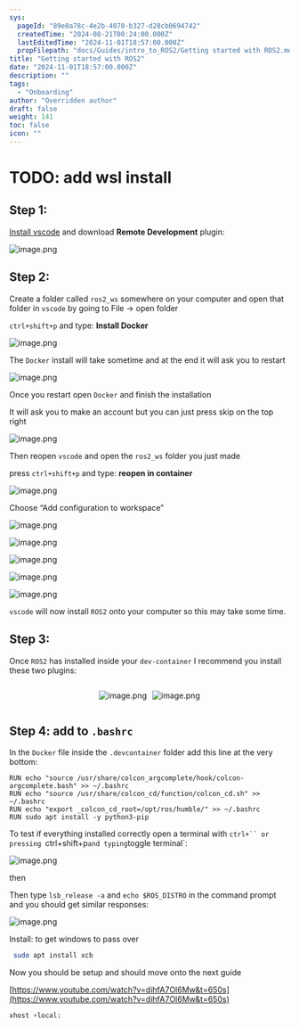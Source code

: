 ```yaml
---
sys:
  pageId: "89e0a78c-4e2b-4070-b327-d28cb0694742"
  createdTime: "2024-08-21T00:24:00.000Z"
  lastEditedTime: "2024-11-01T18:57:00.000Z"
  propFilepath: "docs/Guides/intro_to_ROS2/Getting started with ROS2.md"
title: "Getting started with ROS2"
date: "2024-11-01T18:57:00.000Z"
description: ""
tags:
  - "Onboarding"
author: "Overridden author"
draft: false
weight: 141
toc: false
icon: ""
---
```


# TODO: add wsl install

## Step 1:

[Install vscode](https://code.visualstudio.com/download) and download **Remote Development** plugin:

![image.png](https://prod-files-secure.s3.us-west-2.amazonaws.com/d518164a-d88e-44d1-a4ee-3adb3bd8bce0/efb52993-1881-4a40-b95e-6f020334f022/image.png?X-Amz-Algorithm=AWS4-HMAC-SHA256&X-Amz-Content-Sha256=UNSIGNED-PAYLOAD&X-Amz-Credential=ASIAZI2LB466TX4WJD2C%2F20250424%2Fus-west-2%2Fs3%2Faws4_request&X-Amz-Date=20250424T081217Z&X-Amz-Expires=3600&X-Amz-Security-Token=IQoJb3JpZ2luX2VjEHgaCXVzLXdlc3QtMiJIMEYCIQD6i9bC7g%2BE%2B9IqynujARVD%2BJqzaiggl52UAisN9sypvAIhANxrKrqA4YlryaTDJRBDFFYPhHhR6NbLU0PeUVEs9GOuKv8DCBAQABoMNjM3NDIzMTgzODA1Igw3BW5nx1RmcEhtlNQq3APmj3V1K04vUNc%2FMzUOvs0SFgkim0vMEoNZgZnGwPn%2FaPavtjVpZNc8cp%2FaPA1ZAFNyFD1fs%2B5FKvNpwamBI3Qo3WQ2BWOUZOarTD4LJCLAO5T8uh2WOMNUdcVWj9DMI4OWHM5E%2B2qXGQ2yGTrKKFwQmUiS70bJtgvOu%2BqwtvgoJv6fn264N1ZKe5pcQWtWvkQVEiBt5jtLh9eYND3eQ%2BvY7pEdBgI3Br69A8Qgyj3DcjqFIqCxFZIc%2Fm1UB04y3Oo249KZZyFVn7h0%2Bn5r4X%2BwKUX%2F%2B8JR7W25XsmdKtT9ASOLvOrSfHFTqRvQPg6T%2FNwPg5ZsKNiz2wLN1XAoQAtzalHHz5PfUt3AmqJpbZvzCCbFt82oONPu%2B%2F6fCk5iMxj%2FD0uWfzjfmH8GZ3KqN8OeGQudOh0YX9CFRW1QYK5iovqi2GsFnr9KT%2FE3e3jBfgXg4HtPd%2FJiLLt0nkVx%2BPKCg7kNtj%2FcBsLrapRKNu7NaMaNcYTLoSHFtPKL%2FqkIsdF5EtxSjG997FAM4tTEQa9XlTcUyLTO8HFsdUF3etmMM6muzkNjmMJ%2FIjHp%2BUQWVPSwHx9sAnIKNUdcXb84tscjRFAQpcksCi9eSD13RmhpNI%2F%2BCQt7mP%2FyNYLtBTC%2BzqfABjqkAUCqhSS9vVYQDiEDJrfTQDm90F%2F73HytlRY44t%2FjsUbTXFI2JmBwIoN6icfAmDIPV3xXrpmftcFGF3dXt1F3%2BpvVlZFUdcPKT%2BLWNoQwuaqzHv7XwsyMFTfYjmbSoae%2F0H8HI448tHi%2BDVGzw0mrHg2bD%2F8meLnGe2fkd8w4KPB33D36wULHegsZZ6nWxFfhqAK2ezXc2BVCAlKuLz%2FXlyOQgcWn&X-Amz-Signature=9d54029df040f79b8641f814fabd7d4d1039d2aec706b8d74876874477e5778d&X-Amz-SignedHeaders=host&x-id=GetObject)

## Step 2:

Create a folder called `ros2_ws` somewhere on your computer and open that folder in `vscode` by going to File → open folder 

`ctrl+shift+p` and type: **Install Docker**

![image.png](https://prod-files-secure.s3.us-west-2.amazonaws.com/d518164a-d88e-44d1-a4ee-3adb3bd8bce0/2269dc0e-1cd5-47ff-bceb-c04ad9b2eab0/image.png?X-Amz-Algorithm=AWS4-HMAC-SHA256&X-Amz-Content-Sha256=UNSIGNED-PAYLOAD&X-Amz-Credential=ASIAZI2LB466TX4WJD2C%2F20250424%2Fus-west-2%2Fs3%2Faws4_request&X-Amz-Date=20250424T081217Z&X-Amz-Expires=3600&X-Amz-Security-Token=IQoJb3JpZ2luX2VjEHgaCXVzLXdlc3QtMiJIMEYCIQD6i9bC7g%2BE%2B9IqynujARVD%2BJqzaiggl52UAisN9sypvAIhANxrKrqA4YlryaTDJRBDFFYPhHhR6NbLU0PeUVEs9GOuKv8DCBAQABoMNjM3NDIzMTgzODA1Igw3BW5nx1RmcEhtlNQq3APmj3V1K04vUNc%2FMzUOvs0SFgkim0vMEoNZgZnGwPn%2FaPavtjVpZNc8cp%2FaPA1ZAFNyFD1fs%2B5FKvNpwamBI3Qo3WQ2BWOUZOarTD4LJCLAO5T8uh2WOMNUdcVWj9DMI4OWHM5E%2B2qXGQ2yGTrKKFwQmUiS70bJtgvOu%2BqwtvgoJv6fn264N1ZKe5pcQWtWvkQVEiBt5jtLh9eYND3eQ%2BvY7pEdBgI3Br69A8Qgyj3DcjqFIqCxFZIc%2Fm1UB04y3Oo249KZZyFVn7h0%2Bn5r4X%2BwKUX%2F%2B8JR7W25XsmdKtT9ASOLvOrSfHFTqRvQPg6T%2FNwPg5ZsKNiz2wLN1XAoQAtzalHHz5PfUt3AmqJpbZvzCCbFt82oONPu%2B%2F6fCk5iMxj%2FD0uWfzjfmH8GZ3KqN8OeGQudOh0YX9CFRW1QYK5iovqi2GsFnr9KT%2FE3e3jBfgXg4HtPd%2FJiLLt0nkVx%2BPKCg7kNtj%2FcBsLrapRKNu7NaMaNcYTLoSHFtPKL%2FqkIsdF5EtxSjG997FAM4tTEQa9XlTcUyLTO8HFsdUF3etmMM6muzkNjmMJ%2FIjHp%2BUQWVPSwHx9sAnIKNUdcXb84tscjRFAQpcksCi9eSD13RmhpNI%2F%2BCQt7mP%2FyNYLtBTC%2BzqfABjqkAUCqhSS9vVYQDiEDJrfTQDm90F%2F73HytlRY44t%2FjsUbTXFI2JmBwIoN6icfAmDIPV3xXrpmftcFGF3dXt1F3%2BpvVlZFUdcPKT%2BLWNoQwuaqzHv7XwsyMFTfYjmbSoae%2F0H8HI448tHi%2BDVGzw0mrHg2bD%2F8meLnGe2fkd8w4KPB33D36wULHegsZZ6nWxFfhqAK2ezXc2BVCAlKuLz%2FXlyOQgcWn&X-Amz-Signature=88a346aaf3c5a4b48bd989dc030a201d4b821889aa7ee3f33f7f42937484e2e1&X-Amz-SignedHeaders=host&x-id=GetObject)

The `Docker` install will take sometime and at the end it will ask you to restart

![image.png](https://prod-files-secure.s3.us-west-2.amazonaws.com/d518164a-d88e-44d1-a4ee-3adb3bd8bce0/ed233f78-be33-4b1f-b89c-9c346c0e961e/image.png?X-Amz-Algorithm=AWS4-HMAC-SHA256&X-Amz-Content-Sha256=UNSIGNED-PAYLOAD&X-Amz-Credential=ASIAZI2LB466TX4WJD2C%2F20250424%2Fus-west-2%2Fs3%2Faws4_request&X-Amz-Date=20250424T081217Z&X-Amz-Expires=3600&X-Amz-Security-Token=IQoJb3JpZ2luX2VjEHgaCXVzLXdlc3QtMiJIMEYCIQD6i9bC7g%2BE%2B9IqynujARVD%2BJqzaiggl52UAisN9sypvAIhANxrKrqA4YlryaTDJRBDFFYPhHhR6NbLU0PeUVEs9GOuKv8DCBAQABoMNjM3NDIzMTgzODA1Igw3BW5nx1RmcEhtlNQq3APmj3V1K04vUNc%2FMzUOvs0SFgkim0vMEoNZgZnGwPn%2FaPavtjVpZNc8cp%2FaPA1ZAFNyFD1fs%2B5FKvNpwamBI3Qo3WQ2BWOUZOarTD4LJCLAO5T8uh2WOMNUdcVWj9DMI4OWHM5E%2B2qXGQ2yGTrKKFwQmUiS70bJtgvOu%2BqwtvgoJv6fn264N1ZKe5pcQWtWvkQVEiBt5jtLh9eYND3eQ%2BvY7pEdBgI3Br69A8Qgyj3DcjqFIqCxFZIc%2Fm1UB04y3Oo249KZZyFVn7h0%2Bn5r4X%2BwKUX%2F%2B8JR7W25XsmdKtT9ASOLvOrSfHFTqRvQPg6T%2FNwPg5ZsKNiz2wLN1XAoQAtzalHHz5PfUt3AmqJpbZvzCCbFt82oONPu%2B%2F6fCk5iMxj%2FD0uWfzjfmH8GZ3KqN8OeGQudOh0YX9CFRW1QYK5iovqi2GsFnr9KT%2FE3e3jBfgXg4HtPd%2FJiLLt0nkVx%2BPKCg7kNtj%2FcBsLrapRKNu7NaMaNcYTLoSHFtPKL%2FqkIsdF5EtxSjG997FAM4tTEQa9XlTcUyLTO8HFsdUF3etmMM6muzkNjmMJ%2FIjHp%2BUQWVPSwHx9sAnIKNUdcXb84tscjRFAQpcksCi9eSD13RmhpNI%2F%2BCQt7mP%2FyNYLtBTC%2BzqfABjqkAUCqhSS9vVYQDiEDJrfTQDm90F%2F73HytlRY44t%2FjsUbTXFI2JmBwIoN6icfAmDIPV3xXrpmftcFGF3dXt1F3%2BpvVlZFUdcPKT%2BLWNoQwuaqzHv7XwsyMFTfYjmbSoae%2F0H8HI448tHi%2BDVGzw0mrHg2bD%2F8meLnGe2fkd8w4KPB33D36wULHegsZZ6nWxFfhqAK2ezXc2BVCAlKuLz%2FXlyOQgcWn&X-Amz-Signature=2a6f216f7086ca26af1b739a24138a9c05d47b7f62877a1f1eba36ec3d43f42c&X-Amz-SignedHeaders=host&x-id=GetObject)

Once you restart open `Docker` and finish the installation

It will ask you to make an account but you can just press skip on the top right

![image.png](https://prod-files-secure.s3.us-west-2.amazonaws.com/d518164a-d88e-44d1-a4ee-3adb3bd8bce0/21010ad9-1659-4fd9-9f59-9932a09b2a3d/image.png?X-Amz-Algorithm=AWS4-HMAC-SHA256&X-Amz-Content-Sha256=UNSIGNED-PAYLOAD&X-Amz-Credential=ASIAZI2LB466TX4WJD2C%2F20250424%2Fus-west-2%2Fs3%2Faws4_request&X-Amz-Date=20250424T081217Z&X-Amz-Expires=3600&X-Amz-Security-Token=IQoJb3JpZ2luX2VjEHgaCXVzLXdlc3QtMiJIMEYCIQD6i9bC7g%2BE%2B9IqynujARVD%2BJqzaiggl52UAisN9sypvAIhANxrKrqA4YlryaTDJRBDFFYPhHhR6NbLU0PeUVEs9GOuKv8DCBAQABoMNjM3NDIzMTgzODA1Igw3BW5nx1RmcEhtlNQq3APmj3V1K04vUNc%2FMzUOvs0SFgkim0vMEoNZgZnGwPn%2FaPavtjVpZNc8cp%2FaPA1ZAFNyFD1fs%2B5FKvNpwamBI3Qo3WQ2BWOUZOarTD4LJCLAO5T8uh2WOMNUdcVWj9DMI4OWHM5E%2B2qXGQ2yGTrKKFwQmUiS70bJtgvOu%2BqwtvgoJv6fn264N1ZKe5pcQWtWvkQVEiBt5jtLh9eYND3eQ%2BvY7pEdBgI3Br69A8Qgyj3DcjqFIqCxFZIc%2Fm1UB04y3Oo249KZZyFVn7h0%2Bn5r4X%2BwKUX%2F%2B8JR7W25XsmdKtT9ASOLvOrSfHFTqRvQPg6T%2FNwPg5ZsKNiz2wLN1XAoQAtzalHHz5PfUt3AmqJpbZvzCCbFt82oONPu%2B%2F6fCk5iMxj%2FD0uWfzjfmH8GZ3KqN8OeGQudOh0YX9CFRW1QYK5iovqi2GsFnr9KT%2FE3e3jBfgXg4HtPd%2FJiLLt0nkVx%2BPKCg7kNtj%2FcBsLrapRKNu7NaMaNcYTLoSHFtPKL%2FqkIsdF5EtxSjG997FAM4tTEQa9XlTcUyLTO8HFsdUF3etmMM6muzkNjmMJ%2FIjHp%2BUQWVPSwHx9sAnIKNUdcXb84tscjRFAQpcksCi9eSD13RmhpNI%2F%2BCQt7mP%2FyNYLtBTC%2BzqfABjqkAUCqhSS9vVYQDiEDJrfTQDm90F%2F73HytlRY44t%2FjsUbTXFI2JmBwIoN6icfAmDIPV3xXrpmftcFGF3dXt1F3%2BpvVlZFUdcPKT%2BLWNoQwuaqzHv7XwsyMFTfYjmbSoae%2F0H8HI448tHi%2BDVGzw0mrHg2bD%2F8meLnGe2fkd8w4KPB33D36wULHegsZZ6nWxFfhqAK2ezXc2BVCAlKuLz%2FXlyOQgcWn&X-Amz-Signature=bbc7abd9446a1a4582e35d02354f9c6b5c93a0d96cc1be473b3cd2b61e1252e9&X-Amz-SignedHeaders=host&x-id=GetObject)

Then reopen `vscode` and open the `ros2_ws` folder you just made

press `ctrl+shift+p` and type: **reopen in container**

![image.png](https://prod-files-secure.s3.us-west-2.amazonaws.com/d518164a-d88e-44d1-a4ee-3adb3bd8bce0/4e93b8c2-41ad-488c-8095-c74205196118/image.png?X-Amz-Algorithm=AWS4-HMAC-SHA256&X-Amz-Content-Sha256=UNSIGNED-PAYLOAD&X-Amz-Credential=ASIAZI2LB466TX4WJD2C%2F20250424%2Fus-west-2%2Fs3%2Faws4_request&X-Amz-Date=20250424T081217Z&X-Amz-Expires=3600&X-Amz-Security-Token=IQoJb3JpZ2luX2VjEHgaCXVzLXdlc3QtMiJIMEYCIQD6i9bC7g%2BE%2B9IqynujARVD%2BJqzaiggl52UAisN9sypvAIhANxrKrqA4YlryaTDJRBDFFYPhHhR6NbLU0PeUVEs9GOuKv8DCBAQABoMNjM3NDIzMTgzODA1Igw3BW5nx1RmcEhtlNQq3APmj3V1K04vUNc%2FMzUOvs0SFgkim0vMEoNZgZnGwPn%2FaPavtjVpZNc8cp%2FaPA1ZAFNyFD1fs%2B5FKvNpwamBI3Qo3WQ2BWOUZOarTD4LJCLAO5T8uh2WOMNUdcVWj9DMI4OWHM5E%2B2qXGQ2yGTrKKFwQmUiS70bJtgvOu%2BqwtvgoJv6fn264N1ZKe5pcQWtWvkQVEiBt5jtLh9eYND3eQ%2BvY7pEdBgI3Br69A8Qgyj3DcjqFIqCxFZIc%2Fm1UB04y3Oo249KZZyFVn7h0%2Bn5r4X%2BwKUX%2F%2B8JR7W25XsmdKtT9ASOLvOrSfHFTqRvQPg6T%2FNwPg5ZsKNiz2wLN1XAoQAtzalHHz5PfUt3AmqJpbZvzCCbFt82oONPu%2B%2F6fCk5iMxj%2FD0uWfzjfmH8GZ3KqN8OeGQudOh0YX9CFRW1QYK5iovqi2GsFnr9KT%2FE3e3jBfgXg4HtPd%2FJiLLt0nkVx%2BPKCg7kNtj%2FcBsLrapRKNu7NaMaNcYTLoSHFtPKL%2FqkIsdF5EtxSjG997FAM4tTEQa9XlTcUyLTO8HFsdUF3etmMM6muzkNjmMJ%2FIjHp%2BUQWVPSwHx9sAnIKNUdcXb84tscjRFAQpcksCi9eSD13RmhpNI%2F%2BCQt7mP%2FyNYLtBTC%2BzqfABjqkAUCqhSS9vVYQDiEDJrfTQDm90F%2F73HytlRY44t%2FjsUbTXFI2JmBwIoN6icfAmDIPV3xXrpmftcFGF3dXt1F3%2BpvVlZFUdcPKT%2BLWNoQwuaqzHv7XwsyMFTfYjmbSoae%2F0H8HI448tHi%2BDVGzw0mrHg2bD%2F8meLnGe2fkd8w4KPB33D36wULHegsZZ6nWxFfhqAK2ezXc2BVCAlKuLz%2FXlyOQgcWn&X-Amz-Signature=ad3ee66a5e1fa9ed7937c9b387c3342daada7eba12254223bdb09888652950a6&X-Amz-SignedHeaders=host&x-id=GetObject)

Choose “Add configuration to workspace”

![image.png](https://prod-files-secure.s3.us-west-2.amazonaws.com/d518164a-d88e-44d1-a4ee-3adb3bd8bce0/9560b282-5060-4989-ba37-97e7b2c22476/image.png?X-Amz-Algorithm=AWS4-HMAC-SHA256&X-Amz-Content-Sha256=UNSIGNED-PAYLOAD&X-Amz-Credential=ASIAZI2LB466TX4WJD2C%2F20250424%2Fus-west-2%2Fs3%2Faws4_request&X-Amz-Date=20250424T081217Z&X-Amz-Expires=3600&X-Amz-Security-Token=IQoJb3JpZ2luX2VjEHgaCXVzLXdlc3QtMiJIMEYCIQD6i9bC7g%2BE%2B9IqynujARVD%2BJqzaiggl52UAisN9sypvAIhANxrKrqA4YlryaTDJRBDFFYPhHhR6NbLU0PeUVEs9GOuKv8DCBAQABoMNjM3NDIzMTgzODA1Igw3BW5nx1RmcEhtlNQq3APmj3V1K04vUNc%2FMzUOvs0SFgkim0vMEoNZgZnGwPn%2FaPavtjVpZNc8cp%2FaPA1ZAFNyFD1fs%2B5FKvNpwamBI3Qo3WQ2BWOUZOarTD4LJCLAO5T8uh2WOMNUdcVWj9DMI4OWHM5E%2B2qXGQ2yGTrKKFwQmUiS70bJtgvOu%2BqwtvgoJv6fn264N1ZKe5pcQWtWvkQVEiBt5jtLh9eYND3eQ%2BvY7pEdBgI3Br69A8Qgyj3DcjqFIqCxFZIc%2Fm1UB04y3Oo249KZZyFVn7h0%2Bn5r4X%2BwKUX%2F%2B8JR7W25XsmdKtT9ASOLvOrSfHFTqRvQPg6T%2FNwPg5ZsKNiz2wLN1XAoQAtzalHHz5PfUt3AmqJpbZvzCCbFt82oONPu%2B%2F6fCk5iMxj%2FD0uWfzjfmH8GZ3KqN8OeGQudOh0YX9CFRW1QYK5iovqi2GsFnr9KT%2FE3e3jBfgXg4HtPd%2FJiLLt0nkVx%2BPKCg7kNtj%2FcBsLrapRKNu7NaMaNcYTLoSHFtPKL%2FqkIsdF5EtxSjG997FAM4tTEQa9XlTcUyLTO8HFsdUF3etmMM6muzkNjmMJ%2FIjHp%2BUQWVPSwHx9sAnIKNUdcXb84tscjRFAQpcksCi9eSD13RmhpNI%2F%2BCQt7mP%2FyNYLtBTC%2BzqfABjqkAUCqhSS9vVYQDiEDJrfTQDm90F%2F73HytlRY44t%2FjsUbTXFI2JmBwIoN6icfAmDIPV3xXrpmftcFGF3dXt1F3%2BpvVlZFUdcPKT%2BLWNoQwuaqzHv7XwsyMFTfYjmbSoae%2F0H8HI448tHi%2BDVGzw0mrHg2bD%2F8meLnGe2fkd8w4KPB33D36wULHegsZZ6nWxFfhqAK2ezXc2BVCAlKuLz%2FXlyOQgcWn&X-Amz-Signature=60fb6cc295d84f93650ff122a877ebab4da9f553416b15774cd8a1abbc27b367&X-Amz-SignedHeaders=host&x-id=GetObject)

![image.png](https://prod-files-secure.s3.us-west-2.amazonaws.com/d518164a-d88e-44d1-a4ee-3adb3bd8bce0/2ee63f81-886b-48e8-a553-dc6e5eac99e4/image.png?X-Amz-Algorithm=AWS4-HMAC-SHA256&X-Amz-Content-Sha256=UNSIGNED-PAYLOAD&X-Amz-Credential=ASIAZI2LB466TX4WJD2C%2F20250424%2Fus-west-2%2Fs3%2Faws4_request&X-Amz-Date=20250424T081217Z&X-Amz-Expires=3600&X-Amz-Security-Token=IQoJb3JpZ2luX2VjEHgaCXVzLXdlc3QtMiJIMEYCIQD6i9bC7g%2BE%2B9IqynujARVD%2BJqzaiggl52UAisN9sypvAIhANxrKrqA4YlryaTDJRBDFFYPhHhR6NbLU0PeUVEs9GOuKv8DCBAQABoMNjM3NDIzMTgzODA1Igw3BW5nx1RmcEhtlNQq3APmj3V1K04vUNc%2FMzUOvs0SFgkim0vMEoNZgZnGwPn%2FaPavtjVpZNc8cp%2FaPA1ZAFNyFD1fs%2B5FKvNpwamBI3Qo3WQ2BWOUZOarTD4LJCLAO5T8uh2WOMNUdcVWj9DMI4OWHM5E%2B2qXGQ2yGTrKKFwQmUiS70bJtgvOu%2BqwtvgoJv6fn264N1ZKe5pcQWtWvkQVEiBt5jtLh9eYND3eQ%2BvY7pEdBgI3Br69A8Qgyj3DcjqFIqCxFZIc%2Fm1UB04y3Oo249KZZyFVn7h0%2Bn5r4X%2BwKUX%2F%2B8JR7W25XsmdKtT9ASOLvOrSfHFTqRvQPg6T%2FNwPg5ZsKNiz2wLN1XAoQAtzalHHz5PfUt3AmqJpbZvzCCbFt82oONPu%2B%2F6fCk5iMxj%2FD0uWfzjfmH8GZ3KqN8OeGQudOh0YX9CFRW1QYK5iovqi2GsFnr9KT%2FE3e3jBfgXg4HtPd%2FJiLLt0nkVx%2BPKCg7kNtj%2FcBsLrapRKNu7NaMaNcYTLoSHFtPKL%2FqkIsdF5EtxSjG997FAM4tTEQa9XlTcUyLTO8HFsdUF3etmMM6muzkNjmMJ%2FIjHp%2BUQWVPSwHx9sAnIKNUdcXb84tscjRFAQpcksCi9eSD13RmhpNI%2F%2BCQt7mP%2FyNYLtBTC%2BzqfABjqkAUCqhSS9vVYQDiEDJrfTQDm90F%2F73HytlRY44t%2FjsUbTXFI2JmBwIoN6icfAmDIPV3xXrpmftcFGF3dXt1F3%2BpvVlZFUdcPKT%2BLWNoQwuaqzHv7XwsyMFTfYjmbSoae%2F0H8HI448tHi%2BDVGzw0mrHg2bD%2F8meLnGe2fkd8w4KPB33D36wULHegsZZ6nWxFfhqAK2ezXc2BVCAlKuLz%2FXlyOQgcWn&X-Amz-Signature=9048008f410a99e45fa6165e770c72c5c49996dfd9cd7dc7d2766769f1b94619&X-Amz-SignedHeaders=host&x-id=GetObject)

![image.png](https://prod-files-secure.s3.us-west-2.amazonaws.com/d518164a-d88e-44d1-a4ee-3adb3bd8bce0/ae1580b2-b048-407e-aed9-b584224a7a04/image.png?X-Amz-Algorithm=AWS4-HMAC-SHA256&X-Amz-Content-Sha256=UNSIGNED-PAYLOAD&X-Amz-Credential=ASIAZI2LB466TX4WJD2C%2F20250424%2Fus-west-2%2Fs3%2Faws4_request&X-Amz-Date=20250424T081217Z&X-Amz-Expires=3600&X-Amz-Security-Token=IQoJb3JpZ2luX2VjEHgaCXVzLXdlc3QtMiJIMEYCIQD6i9bC7g%2BE%2B9IqynujARVD%2BJqzaiggl52UAisN9sypvAIhANxrKrqA4YlryaTDJRBDFFYPhHhR6NbLU0PeUVEs9GOuKv8DCBAQABoMNjM3NDIzMTgzODA1Igw3BW5nx1RmcEhtlNQq3APmj3V1K04vUNc%2FMzUOvs0SFgkim0vMEoNZgZnGwPn%2FaPavtjVpZNc8cp%2FaPA1ZAFNyFD1fs%2B5FKvNpwamBI3Qo3WQ2BWOUZOarTD4LJCLAO5T8uh2WOMNUdcVWj9DMI4OWHM5E%2B2qXGQ2yGTrKKFwQmUiS70bJtgvOu%2BqwtvgoJv6fn264N1ZKe5pcQWtWvkQVEiBt5jtLh9eYND3eQ%2BvY7pEdBgI3Br69A8Qgyj3DcjqFIqCxFZIc%2Fm1UB04y3Oo249KZZyFVn7h0%2Bn5r4X%2BwKUX%2F%2B8JR7W25XsmdKtT9ASOLvOrSfHFTqRvQPg6T%2FNwPg5ZsKNiz2wLN1XAoQAtzalHHz5PfUt3AmqJpbZvzCCbFt82oONPu%2B%2F6fCk5iMxj%2FD0uWfzjfmH8GZ3KqN8OeGQudOh0YX9CFRW1QYK5iovqi2GsFnr9KT%2FE3e3jBfgXg4HtPd%2FJiLLt0nkVx%2BPKCg7kNtj%2FcBsLrapRKNu7NaMaNcYTLoSHFtPKL%2FqkIsdF5EtxSjG997FAM4tTEQa9XlTcUyLTO8HFsdUF3etmMM6muzkNjmMJ%2FIjHp%2BUQWVPSwHx9sAnIKNUdcXb84tscjRFAQpcksCi9eSD13RmhpNI%2F%2BCQt7mP%2FyNYLtBTC%2BzqfABjqkAUCqhSS9vVYQDiEDJrfTQDm90F%2F73HytlRY44t%2FjsUbTXFI2JmBwIoN6icfAmDIPV3xXrpmftcFGF3dXt1F3%2BpvVlZFUdcPKT%2BLWNoQwuaqzHv7XwsyMFTfYjmbSoae%2F0H8HI448tHi%2BDVGzw0mrHg2bD%2F8meLnGe2fkd8w4KPB33D36wULHegsZZ6nWxFfhqAK2ezXc2BVCAlKuLz%2FXlyOQgcWn&X-Amz-Signature=fc2f6eeaf0282ad2a39fd4c974f0c934d723060e16217d1c5c9cded88a46c9ba&X-Amz-SignedHeaders=host&x-id=GetObject)

![image.png](https://prod-files-secure.s3.us-west-2.amazonaws.com/d518164a-d88e-44d1-a4ee-3adb3bd8bce0/53255b28-f75e-430f-b9e3-c0ac8577e42b/image.png?X-Amz-Algorithm=AWS4-HMAC-SHA256&X-Amz-Content-Sha256=UNSIGNED-PAYLOAD&X-Amz-Credential=ASIAZI2LB466TX4WJD2C%2F20250424%2Fus-west-2%2Fs3%2Faws4_request&X-Amz-Date=20250424T081217Z&X-Amz-Expires=3600&X-Amz-Security-Token=IQoJb3JpZ2luX2VjEHgaCXVzLXdlc3QtMiJIMEYCIQD6i9bC7g%2BE%2B9IqynujARVD%2BJqzaiggl52UAisN9sypvAIhANxrKrqA4YlryaTDJRBDFFYPhHhR6NbLU0PeUVEs9GOuKv8DCBAQABoMNjM3NDIzMTgzODA1Igw3BW5nx1RmcEhtlNQq3APmj3V1K04vUNc%2FMzUOvs0SFgkim0vMEoNZgZnGwPn%2FaPavtjVpZNc8cp%2FaPA1ZAFNyFD1fs%2B5FKvNpwamBI3Qo3WQ2BWOUZOarTD4LJCLAO5T8uh2WOMNUdcVWj9DMI4OWHM5E%2B2qXGQ2yGTrKKFwQmUiS70bJtgvOu%2BqwtvgoJv6fn264N1ZKe5pcQWtWvkQVEiBt5jtLh9eYND3eQ%2BvY7pEdBgI3Br69A8Qgyj3DcjqFIqCxFZIc%2Fm1UB04y3Oo249KZZyFVn7h0%2Bn5r4X%2BwKUX%2F%2B8JR7W25XsmdKtT9ASOLvOrSfHFTqRvQPg6T%2FNwPg5ZsKNiz2wLN1XAoQAtzalHHz5PfUt3AmqJpbZvzCCbFt82oONPu%2B%2F6fCk5iMxj%2FD0uWfzjfmH8GZ3KqN8OeGQudOh0YX9CFRW1QYK5iovqi2GsFnr9KT%2FE3e3jBfgXg4HtPd%2FJiLLt0nkVx%2BPKCg7kNtj%2FcBsLrapRKNu7NaMaNcYTLoSHFtPKL%2FqkIsdF5EtxSjG997FAM4tTEQa9XlTcUyLTO8HFsdUF3etmMM6muzkNjmMJ%2FIjHp%2BUQWVPSwHx9sAnIKNUdcXb84tscjRFAQpcksCi9eSD13RmhpNI%2F%2BCQt7mP%2FyNYLtBTC%2BzqfABjqkAUCqhSS9vVYQDiEDJrfTQDm90F%2F73HytlRY44t%2FjsUbTXFI2JmBwIoN6icfAmDIPV3xXrpmftcFGF3dXt1F3%2BpvVlZFUdcPKT%2BLWNoQwuaqzHv7XwsyMFTfYjmbSoae%2F0H8HI448tHi%2BDVGzw0mrHg2bD%2F8meLnGe2fkd8w4KPB33D36wULHegsZZ6nWxFfhqAK2ezXc2BVCAlKuLz%2FXlyOQgcWn&X-Amz-Signature=4d4800ed554f8a17d560623c63a7a7f6137b04e73b8177b367ec3cc2ff0c2fc0&X-Amz-SignedHeaders=host&x-id=GetObject)

![image.png](https://prod-files-secure.s3.us-west-2.amazonaws.com/d518164a-d88e-44d1-a4ee-3adb3bd8bce0/7c562767-5af9-4ffb-97d1-327bcdf4ee00/image.png?X-Amz-Algorithm=AWS4-HMAC-SHA256&X-Amz-Content-Sha256=UNSIGNED-PAYLOAD&X-Amz-Credential=ASIAZI2LB466TX4WJD2C%2F20250424%2Fus-west-2%2Fs3%2Faws4_request&X-Amz-Date=20250424T081217Z&X-Amz-Expires=3600&X-Amz-Security-Token=IQoJb3JpZ2luX2VjEHgaCXVzLXdlc3QtMiJIMEYCIQD6i9bC7g%2BE%2B9IqynujARVD%2BJqzaiggl52UAisN9sypvAIhANxrKrqA4YlryaTDJRBDFFYPhHhR6NbLU0PeUVEs9GOuKv8DCBAQABoMNjM3NDIzMTgzODA1Igw3BW5nx1RmcEhtlNQq3APmj3V1K04vUNc%2FMzUOvs0SFgkim0vMEoNZgZnGwPn%2FaPavtjVpZNc8cp%2FaPA1ZAFNyFD1fs%2B5FKvNpwamBI3Qo3WQ2BWOUZOarTD4LJCLAO5T8uh2WOMNUdcVWj9DMI4OWHM5E%2B2qXGQ2yGTrKKFwQmUiS70bJtgvOu%2BqwtvgoJv6fn264N1ZKe5pcQWtWvkQVEiBt5jtLh9eYND3eQ%2BvY7pEdBgI3Br69A8Qgyj3DcjqFIqCxFZIc%2Fm1UB04y3Oo249KZZyFVn7h0%2Bn5r4X%2BwKUX%2F%2B8JR7W25XsmdKtT9ASOLvOrSfHFTqRvQPg6T%2FNwPg5ZsKNiz2wLN1XAoQAtzalHHz5PfUt3AmqJpbZvzCCbFt82oONPu%2B%2F6fCk5iMxj%2FD0uWfzjfmH8GZ3KqN8OeGQudOh0YX9CFRW1QYK5iovqi2GsFnr9KT%2FE3e3jBfgXg4HtPd%2FJiLLt0nkVx%2BPKCg7kNtj%2FcBsLrapRKNu7NaMaNcYTLoSHFtPKL%2FqkIsdF5EtxSjG997FAM4tTEQa9XlTcUyLTO8HFsdUF3etmMM6muzkNjmMJ%2FIjHp%2BUQWVPSwHx9sAnIKNUdcXb84tscjRFAQpcksCi9eSD13RmhpNI%2F%2BCQt7mP%2FyNYLtBTC%2BzqfABjqkAUCqhSS9vVYQDiEDJrfTQDm90F%2F73HytlRY44t%2FjsUbTXFI2JmBwIoN6icfAmDIPV3xXrpmftcFGF3dXt1F3%2BpvVlZFUdcPKT%2BLWNoQwuaqzHv7XwsyMFTfYjmbSoae%2F0H8HI448tHi%2BDVGzw0mrHg2bD%2F8meLnGe2fkd8w4KPB33D36wULHegsZZ6nWxFfhqAK2ezXc2BVCAlKuLz%2FXlyOQgcWn&X-Amz-Signature=5c82f59b9e639bc8d3060ae0cd6006e0f384440651e3d35c0019b05946a114ff&X-Amz-SignedHeaders=host&x-id=GetObject)

`vscode` will now install `ROS2` onto your computer so this may take some time.

## Step 3:

Once `ROS2` has installed inside your `dev-container` I recommend you install these two plugins:

<div style="display: flex;flex-direction: row; column-gap:10px; max-width: 630px;justify-content: center;">
<div>

![image.png](https://prod-files-secure.s3.us-west-2.amazonaws.com/d518164a-d88e-44d1-a4ee-3adb3bd8bce0/3fc3d550-5a54-4ba1-ba6b-faa01cdb7369/image.png?X-Amz-Algorithm=AWS4-HMAC-SHA256&X-Amz-Content-Sha256=UNSIGNED-PAYLOAD&X-Amz-Credential=ASIAZI2LB466WFYATYCU%2F20250424%2Fus-west-2%2Fs3%2Faws4_request&X-Amz-Date=20250424T081226Z&X-Amz-Expires=3600&X-Amz-Security-Token=IQoJb3JpZ2luX2VjEHgaCXVzLXdlc3QtMiJIMEYCIQD0fGQrOcUkBW2jH322D8XrW3CPXr1afvXA1qr0JcEL2wIhALCYJxYvbhorGsEt3yh9m1Cqc355g7mttSlDkJkhMaPGKv8DCBEQABoMNjM3NDIzMTgzODA1IgwohRJqXapfM0qbxbAq3ANEB0AtMditM00OKLLWNcRBH4%2FeeNQ6FfBX1bBQzbzENSSRWW2VeGdDrq5z5iyHmZmQsDB6ER%2FrwYJfuN2Og5eDCf%2FXkj3OvLx3PvMWi3JUL18YdoiEPtroi6GVFbmzcRni3Yux48uRQ6DyCkAqQ4aWXkScUV4Fw%2BqR%2FrH8NbcqlRb4sw7A6H5I80xn7WB71cq9NV6Fl6x%2FIsm6tU7lsQ98MUxJ9emBS7dVEpUouON6oS%2Br12WK7i6KNjElpZyXECt%2BhUSVRPKT5mrjNIsbg0FiohvgR%2BKrTGtWmqL3qj07qcFwSrxkWRvJiRkXgnmr9dWCxjlpXnrxu%2BhJREGJmkzGrqR%2FTF2GhEnG2bcXCon13xhhhkYgeF5V%2Feh5eoIX25fekcVMY80lXl8qcgn7EWkVnIJGlAp%2BbI6%2BTtHiXwLpNGTqDIcCiW%2F%2BdJSlHW4pi7BhPffFZ2Or2CIECgwC6mmbOsGUI21WaACStlS7jVIDr5LHmdTa0LrpeOfHt6RCILqowdLFinmA9N58bXClcU8F1JcYWaS1FlWa3dVuLREll5pPW6qouVf5R7a8EriM%2FVJgvjMQ54jXQx8DVNnusm4xkW1%2FSEdiC7rnjOrqjQw0vC8ycHccX0oTHyb7UjDhz6fABjqkARcppn4saV4a7bRFm0HUsZ%2Bdgu7QnFoqOLp5ZCXYU5Bjf9I3QpLcvDW2JcNVE9RdKW%2Bo7qQwIb6kTtbDJ2xeWNbDlT3bINv%2FWy%2BxjnQ3SxWProMqnKMNCrVFwrsbysknihrN4nl%2BmPxZfBpcg%2FrWp%2BmyaoA6Mo6Jyo%2BP7AhQB5nHwowMRhAYFgGYBeilxZtKLwdNwILIPx7tDAsJta7BD7G2JRjf&X-Amz-Signature=5c73be0d3aaba1ab6bba273425ffabac569fc29961da25be310b67969cb6c963&X-Amz-SignedHeaders=host&x-id=GetObject)

</div>
<div>

![image.png](https://prod-files-secure.s3.us-west-2.amazonaws.com/d518164a-d88e-44d1-a4ee-3adb3bd8bce0/d994cc66-13c2-4093-a5a3-f84cf4601a82/image.png?X-Amz-Algorithm=AWS4-HMAC-SHA256&X-Amz-Content-Sha256=UNSIGNED-PAYLOAD&X-Amz-Credential=ASIAZI2LB4666LQOBGMQ%2F20250424%2Fus-west-2%2Fs3%2Faws4_request&X-Amz-Date=20250424T081226Z&X-Amz-Expires=3600&X-Amz-Security-Token=IQoJb3JpZ2luX2VjEHgaCXVzLXdlc3QtMiJIMEYCIQDwdgeAC0vCj%2BwpICHT6bPaiZ%2FOKH0MhipYmcTz7Og78gIhAMih1f9qbUAARRly%2FalAOpSkGj9tnbsnWAH2QzJgo%2Bn9Kv8DCBEQABoMNjM3NDIzMTgzODA1IgzL%2F1dCd20VtZiLtrgq3APEgwFeFA%2BHH56Ex5%2BGVyv1RTiRw%2FdtgiQPn2%2F20qXagiIXiQ962C%2BakRupDkEIzqoRpVykA6Mj4KgPFSYBhc54uTpUpeHL84yX52CW2YQEUFK1hD9bucbcHRO%2BiQ79R8MM18kQ379FKfOcHn2GdUmb%2FvJWLJXfQTcJDWESUswFpUvmIiBp2SRWf0FR2pwH4CPIvMKg2xij6zDNumm9bQwse1jPgkhkKfti%2BggJJ5K4FvW9O4soFBXS8BO3syx4wOejQgjyHFc9hQ1BgJoUtpQbIZQlrRYOK5ZLvYoNNss%2FFFodY0hl1U9t519viL1r%2FUSOjsGr58qRNQasZRvY8sGdoxo%2FH7PQCJCgCLxFtMVFSxXSWxg3SUsQ61Cr%2FQNSsUgDsW0GoaAO%2BrrSOlyNLZvjZgsw0l7ruweG1aFr41Drh02ULT1PZdQLrTGsLC7zksya4czkDH9v4OcO0DAyVPaee6F2fEuNluwftEKksMfvn1D7lQbqEa0sQ1mKHWZ1LYnNFpTk9rqf65bEapXOZ5kPv00bXIbO9CSTlX1xiB%2B8TmvVX5yXyFIVaO3KaZ0tSuZ4Z5kU8mrpJVAxof0KuYiZF5tQjbUSe8LunhzKKDOBvE2pXyUdBYf2dhnbSDCGz6fABjqkAd1VQVNsexCPRm7n10AWQsyt8KzpoAJf3QCKzAl6SAXCSXiWDSNHhrzXHHT6i17L8igyfxDlQu5mipR34WDXrl5sXVXuMCx1PodK%2BkqpZD6DT2VgMKZmAFMF6C3JvvYSZSfY6cxciUUOnJxE%2BYlDVymFV351DhE888moEnd7GyeaImO2n51SyTs38ANFotITs%2BRZalSciNkNrUbHaENNPbo%2FDUiN&X-Amz-Signature=305fe2c79b94f109065cf002d8295c9f34d3bd69301d050fe04b15a880032aa7&X-Amz-SignedHeaders=host&x-id=GetObject)

</div>
</div>

## Step 4: add to `.bashrc`

In the `Docker` file inside the `.devcontainer` folder add this line at the very bottom: 

```docker
RUN echo "source /usr/share/colcon_argcomplete/hook/colcon-argcomplete.bash" >> ~/.bashrc
RUN echo "source /usr/share/colcon_cd/function/colcon_cd.sh" >> ~/.bashrc
RUN echo "export _colcon_cd_root=/opt/ros/humble/" >> ~/.bashrc
RUN sudo apt install -y python3-pip 
```

To test if everything installed correctly open a terminal with `ctrl+`` or pressing `ctrl+shift+p` and typing `toggle terminal`:

![image.png](https://prod-files-secure.s3.us-west-2.amazonaws.com/d518164a-d88e-44d1-a4ee-3adb3bd8bce0/6a4943d8-b04e-4c02-9a58-775f3384d1a5/image.png?X-Amz-Algorithm=AWS4-HMAC-SHA256&X-Amz-Content-Sha256=UNSIGNED-PAYLOAD&X-Amz-Credential=ASIAZI2LB466TX4WJD2C%2F20250424%2Fus-west-2%2Fs3%2Faws4_request&X-Amz-Date=20250424T081217Z&X-Amz-Expires=3600&X-Amz-Security-Token=IQoJb3JpZ2luX2VjEHgaCXVzLXdlc3QtMiJIMEYCIQD6i9bC7g%2BE%2B9IqynujARVD%2BJqzaiggl52UAisN9sypvAIhANxrKrqA4YlryaTDJRBDFFYPhHhR6NbLU0PeUVEs9GOuKv8DCBAQABoMNjM3NDIzMTgzODA1Igw3BW5nx1RmcEhtlNQq3APmj3V1K04vUNc%2FMzUOvs0SFgkim0vMEoNZgZnGwPn%2FaPavtjVpZNc8cp%2FaPA1ZAFNyFD1fs%2B5FKvNpwamBI3Qo3WQ2BWOUZOarTD4LJCLAO5T8uh2WOMNUdcVWj9DMI4OWHM5E%2B2qXGQ2yGTrKKFwQmUiS70bJtgvOu%2BqwtvgoJv6fn264N1ZKe5pcQWtWvkQVEiBt5jtLh9eYND3eQ%2BvY7pEdBgI3Br69A8Qgyj3DcjqFIqCxFZIc%2Fm1UB04y3Oo249KZZyFVn7h0%2Bn5r4X%2BwKUX%2F%2B8JR7W25XsmdKtT9ASOLvOrSfHFTqRvQPg6T%2FNwPg5ZsKNiz2wLN1XAoQAtzalHHz5PfUt3AmqJpbZvzCCbFt82oONPu%2B%2F6fCk5iMxj%2FD0uWfzjfmH8GZ3KqN8OeGQudOh0YX9CFRW1QYK5iovqi2GsFnr9KT%2FE3e3jBfgXg4HtPd%2FJiLLt0nkVx%2BPKCg7kNtj%2FcBsLrapRKNu7NaMaNcYTLoSHFtPKL%2FqkIsdF5EtxSjG997FAM4tTEQa9XlTcUyLTO8HFsdUF3etmMM6muzkNjmMJ%2FIjHp%2BUQWVPSwHx9sAnIKNUdcXb84tscjRFAQpcksCi9eSD13RmhpNI%2F%2BCQt7mP%2FyNYLtBTC%2BzqfABjqkAUCqhSS9vVYQDiEDJrfTQDm90F%2F73HytlRY44t%2FjsUbTXFI2JmBwIoN6icfAmDIPV3xXrpmftcFGF3dXt1F3%2BpvVlZFUdcPKT%2BLWNoQwuaqzHv7XwsyMFTfYjmbSoae%2F0H8HI448tHi%2BDVGzw0mrHg2bD%2F8meLnGe2fkd8w4KPB33D36wULHegsZZ6nWxFfhqAK2ezXc2BVCAlKuLz%2FXlyOQgcWn&X-Amz-Signature=c02b69a2afcdf50654bfd55fd7dd3aa893fd4db1e5ab266946e268af1103815f&X-Amz-SignedHeaders=host&x-id=GetObject)

then 

Then type `lsb_release -a` and `echo $ROS_DISTRO` in the command prompt and you should get similar responses:

![image.png](https://prod-files-secure.s3.us-west-2.amazonaws.com/d518164a-d88e-44d1-a4ee-3adb3bd8bce0/3e635dec-a805-4e85-8b9e-d000e5b71a4e/image.png?X-Amz-Algorithm=AWS4-HMAC-SHA256&X-Amz-Content-Sha256=UNSIGNED-PAYLOAD&X-Amz-Credential=ASIAZI2LB466TX4WJD2C%2F20250424%2Fus-west-2%2Fs3%2Faws4_request&X-Amz-Date=20250424T081217Z&X-Amz-Expires=3600&X-Amz-Security-Token=IQoJb3JpZ2luX2VjEHgaCXVzLXdlc3QtMiJIMEYCIQD6i9bC7g%2BE%2B9IqynujARVD%2BJqzaiggl52UAisN9sypvAIhANxrKrqA4YlryaTDJRBDFFYPhHhR6NbLU0PeUVEs9GOuKv8DCBAQABoMNjM3NDIzMTgzODA1Igw3BW5nx1RmcEhtlNQq3APmj3V1K04vUNc%2FMzUOvs0SFgkim0vMEoNZgZnGwPn%2FaPavtjVpZNc8cp%2FaPA1ZAFNyFD1fs%2B5FKvNpwamBI3Qo3WQ2BWOUZOarTD4LJCLAO5T8uh2WOMNUdcVWj9DMI4OWHM5E%2B2qXGQ2yGTrKKFwQmUiS70bJtgvOu%2BqwtvgoJv6fn264N1ZKe5pcQWtWvkQVEiBt5jtLh9eYND3eQ%2BvY7pEdBgI3Br69A8Qgyj3DcjqFIqCxFZIc%2Fm1UB04y3Oo249KZZyFVn7h0%2Bn5r4X%2BwKUX%2F%2B8JR7W25XsmdKtT9ASOLvOrSfHFTqRvQPg6T%2FNwPg5ZsKNiz2wLN1XAoQAtzalHHz5PfUt3AmqJpbZvzCCbFt82oONPu%2B%2F6fCk5iMxj%2FD0uWfzjfmH8GZ3KqN8OeGQudOh0YX9CFRW1QYK5iovqi2GsFnr9KT%2FE3e3jBfgXg4HtPd%2FJiLLt0nkVx%2BPKCg7kNtj%2FcBsLrapRKNu7NaMaNcYTLoSHFtPKL%2FqkIsdF5EtxSjG997FAM4tTEQa9XlTcUyLTO8HFsdUF3etmMM6muzkNjmMJ%2FIjHp%2BUQWVPSwHx9sAnIKNUdcXb84tscjRFAQpcksCi9eSD13RmhpNI%2F%2BCQt7mP%2FyNYLtBTC%2BzqfABjqkAUCqhSS9vVYQDiEDJrfTQDm90F%2F73HytlRY44t%2FjsUbTXFI2JmBwIoN6icfAmDIPV3xXrpmftcFGF3dXt1F3%2BpvVlZFUdcPKT%2BLWNoQwuaqzHv7XwsyMFTfYjmbSoae%2F0H8HI448tHi%2BDVGzw0mrHg2bD%2F8meLnGe2fkd8w4KPB33D36wULHegsZZ6nWxFfhqAK2ezXc2BVCAlKuLz%2FXlyOQgcWn&X-Amz-Signature=60744a9e125014ef08a9fadb3d8e8598baf28fb07023678f56bc4dfb6f5f0bb7&X-Amz-SignedHeaders=host&x-id=GetObject)

Install:  to get windows to pass over

```bash
 sudo apt install xcb
```

Now you should be setup and should move onto the next guide 

[https://www.youtube.com/watch?v=dihfA7Ol6Mw&t=650s](https://www.youtube.com/watch?v=dihfA7Ol6Mw&t=650s)

```python
xhost +local:
```
